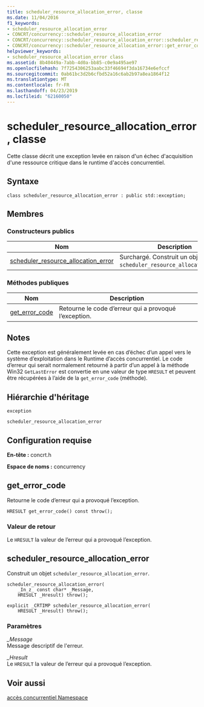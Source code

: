 ```yaml
---
title: scheduler_resource_allocation_error, classe
ms.date: 11/04/2016
f1_keywords:
- scheduler_resource_allocation_error
- CONCRT/concurrency::scheduler_resource_allocation_error
- CONCRT/concurrency::scheduler_resource_allocation_error::scheduler_resource_allocation_error
- CONCRT/concurrency::scheduler_resource_allocation_error::get_error_code
helpviewer_keywords:
- scheduler_resource_allocation_error class
ms.assetid: 8b40449a-7abb-4d0a-bb85-c0e9a495ae97
ms.openlocfilehash: 7f7254306253aabc33f46694f3da16734e6efccf
ms.sourcegitcommit: 0ab61bc3d2b6cfbd52a16c6ab2b97a8ea1864f12
ms.translationtype: MT
ms.contentlocale: fr-FR
ms.lasthandoff: 04/23/2019
ms.locfileid: "62160050"
---
```

# <a name="schedulerresourceallocationerror-class"></a>scheduler_resource_allocation_error, classe

Cette classe décrit une exception levée en raison d'un échec d'acquisition d'une ressource critique dans le runtime d'accès concurrentiel.

## <a name="syntax"></a>Syntaxe

```
class scheduler_resource_allocation_error : public std::exception;
```

## <a name="members"></a>Membres

### <a name="public-constructors"></a>Constructeurs publics

|Nom|Description|
|----------|-----------------|
|[scheduler_resource_allocation_error](#ctor)|Surchargé. Construit un objet `scheduler_resource_allocation_error`.|

### <a name="public-methods"></a>M&#233;thodes publiques

|Nom|Description|
|----------|-----------------|
|[get_error_code](#get_error_code)|Retourne le code d’erreur qui a provoqué l’exception.|

## <a name="remarks"></a>Notes

Cette exception est généralement levée en cas d’échec d’un appel vers le système d’exploitation dans le Runtime d’accès concurrentiel. Le code d’erreur qui serait normalement retourné à partir d’un appel à la méthode Win32 `GetLastError` est convertie en une valeur de type `HRESULT` et peuvent être récupérées à l’aide de la `get_error_code` (méthode).

## <a name="inheritance-hierarchy"></a>Hiérarchie d'héritage

`exception`

`scheduler_resource_allocation_error`

## <a name="requirements"></a>Configuration requise

**En-tête :** concrt.h

**Espace de noms :** concurrency

##  <a name="get_error_code"></a> get_error_code

Retourne le code d’erreur qui a provoqué l’exception.

```
HRESULT get_error_code() const throw();
```

### <a name="return-value"></a>Valeur de retour

Le `HRESULT` la valeur de l’erreur qui a provoqué l’exception.

##  <a name="ctor"></a> scheduler_resource_allocation_error

Construit un objet `scheduler_resource_allocation_error`.

```
scheduler_resource_allocation_error(
    _In_z_ const char* _Message,
    HRESULT _Hresult) throw();

explicit _CRTIMP scheduler_resource_allocation_error(
    HRESULT _Hresult) throw();
```

### <a name="parameters"></a>Paramètres

*_Message*<br/>
Message descriptif de l'erreur.

*_Hresult*<br/>
Le `HRESULT` la valeur de l’erreur qui a provoqué l’exception.

## <a name="see-also"></a>Voir aussi

[accès concurrentiel Namespace](concurrency-namespace.md)
